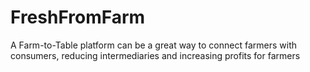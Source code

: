 # FreshFromFarm
A Farm-to-Table platform can be a great way to connect farmers with consumers, reducing intermediaries and increasing profits for farmers
